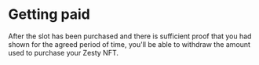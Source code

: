 # Getting paid

After the slot has been purchased and there is sufficient proof that you had shown for the agreed period of time, you'll be able to withdraw the amount used to purchase your Zesty NFT.